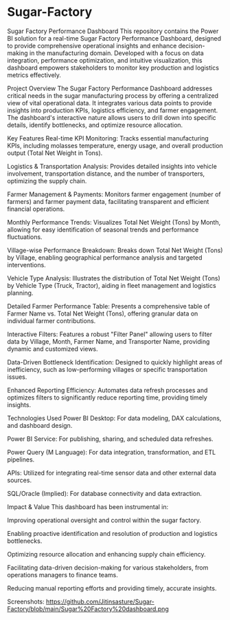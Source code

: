 # Sugar-Factory
Sugar Factory Performance Dashboard
This repository contains the Power BI solution for a real-time Sugar Factory Performance Dashboard, designed to provide comprehensive operational insights and enhance decision-making in the manufacturing domain. Developed with a focus on data integration, performance optimization, and intuitive visualization, this dashboard empowers stakeholders to monitor key production and logistics metrics effectively.

Project Overview
The Sugar Factory Performance Dashboard addresses critical needs in the sugar manufacturing process by offering a centralized view of vital operational data. It integrates various data points to provide insights into production KPIs, logistics efficiency, and farmer engagement. The dashboard's interactive nature allows users to drill down into specific details, identify bottlenecks, and optimize resource allocation.

Key Features
Real-time KPI Monitoring: Tracks essential manufacturing KPIs, including molasses temperature, energy usage, and overall production output (Total Net Weight in Tons).

Logistics & Transportation Analysis: Provides detailed insights into vehicle involvement, transportation distance, and the number of transporters, optimizing the supply chain.

Farmer Management & Payments: Monitors farmer engagement (number of farmers) and farmer payment data, facilitating transparent and efficient financial operations.

Monthly Performance Trends: Visualizes Total Net Weight (Tons) by Month, allowing for easy identification of seasonal trends and performance fluctuations.

Village-wise Performance Breakdown: Breaks down Total Net Weight (Tons) by Village, enabling geographical performance analysis and targeted interventions.

Vehicle Type Analysis: Illustrates the distribution of Total Net Weight (Tons) by Vehicle Type (Truck, Tractor), aiding in fleet management and logistics planning.

Detailed Farmer Performance Table: Presents a comprehensive table of Farmer Name vs. Total Net Weight (Tons), offering granular data on individual farmer contributions.

Interactive Filters: Features a robust "Filter Panel" allowing users to filter data by Village, Month, Farmer Name, and Transporter Name, providing dynamic and customized views.

Data-Driven Bottleneck Identification: Designed to quickly highlight areas of inefficiency, such as low-performing villages or specific transportation issues.

Enhanced Reporting Efficiency: Automates data refresh processes and optimizes filters to significantly reduce reporting time, providing timely insights.

Technologies Used
Power BI Desktop: For data modeling, DAX calculations, and dashboard design.

Power BI Service: For publishing, sharing, and scheduled data refreshes.

Power Query (M Language): For data integration, transformation, and ETL pipelines.

APIs: Utilized for integrating real-time sensor data and other external data sources.

SQL/Oracle (Implied): For database connectivity and data extraction.

Impact & Value
This dashboard has been instrumental in:

Improving operational oversight and control within the sugar factory.

Enabling proactive identification and resolution of production and logistics bottlenecks.

Optimizing resource allocation and enhancing supply chain efficiency.

Facilitating data-driven decision-making for various stakeholders, from operations managers to finance teams.

Reducing manual reporting efforts and providing timely, accurate insights.

Screenshots: https://github.com/Jitinsasture/Sugar-Factory/blob/main/Sugar%20Factory%20dashboard.png
